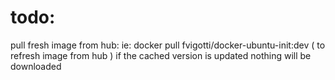 # todo:
pull fresh image from hub:
    ie: docker pull fvigotti/docker-ubuntu-init:dev ( to refresh image from hub ) if the cached version is updated nothing will be downloaded